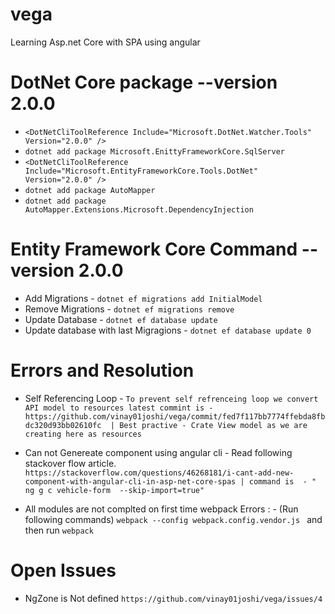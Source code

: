 # vega
Learning Asp.net Core with SPA using angular


# DotNet Core package --version 2.0.0
* `<DotNetCliToolReference Include="Microsoft.DotNet.Watcher.Tools" Version="2.0.0" />`
* `dotnet add package Microsoft.EnittyFrameworkCore.SqlServer`
* `<DotNetCliToolReference Include="Microsoft.EntityFrameworkCore.Tools.DotNet" Version="2.0.0" />`
* `dotnet add package AutoMapper`
* `dotnet add package AutoMapper.Extensions.Microsoft.DependencyInjection`


# Entity Framework Core Command --version 2.0.0
* Add Migrations - `dotnet ef migrations add InitialModel`
* Remove Migrations -  `dotnet ef migrations remove`
* Update Database - `dotnet ef database update`
* Update database with last Migragions - `dotnet ef database update 0`


# Errors and Resolution
* Self Referencing Loop - ` To prevent self refrenceing loop we convert API model to resources latest commint is - https://github.com/vinay01joshi/vega/commit/fed7f117bb7774ffebda8fbdc320d93bb02610fc  | Best practive - Crate View model as we are creating here as resources `

* Can not Genereate component using angular cli - Read following stackover flow article.
    ` https://stackoverflow.com/questions/46268181/i-cant-add-new-component-with-angular-cli-in-asp-net-core-spas | command is  - " ng g c vehicle-form  --skip-import=true" `

* All modules are not complted on first time webpack Errors : - (Run following commands)
    `webpack --config webpack.config.vendor.js ` and then run `webpack`

# Open Issues
* NgZone is Not defined `https://github.com/vinay01joshi/vega/issues/4`